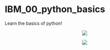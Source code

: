 # IBM_00_python_basics

Learn the basics of python!

<p align="center">
  <img src=".img/frontsheet.png" />
</p>

<p align="center">
  <img src=".img/projects.png" />
</p>
